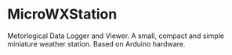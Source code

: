MicroWXStation
==============

Metorlogical Data Logger and Viewer. A small, compact and simple miniature weather station. Based on Arduino hardware.